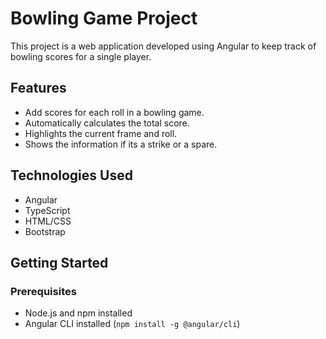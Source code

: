 # Bowling Game Project

This project is a web application developed using Angular to keep track of bowling scores for a single player.

## Features

- Add scores for each roll in a bowling game.
- Automatically calculates the total score.
- Highlights the current frame and roll.
- Shows the information if its a strike or a spare.


## Technologies Used

- Angular
- TypeScript
- HTML/CSS
- Bootstrap

## Getting Started

### Prerequisites

- Node.js and npm installed
- Angular CLI installed (`npm install -g @angular/cli`)
